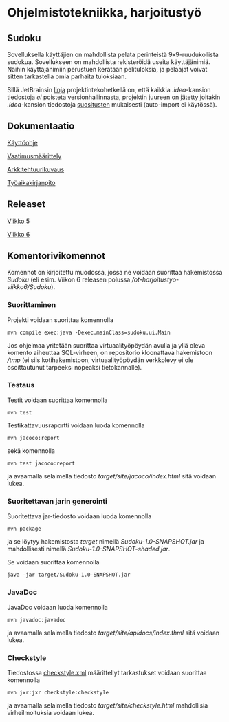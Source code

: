 # Ohjelmistotekniikka, harjoitustyö

## Sudoku

Sovelluksella käyttäjien on mahdollista pelata perinteistä 9x9-ruudukollista sudokua. Sovellukseen on mahdollista rekisteröidä useita käyttäjänimiä. Näihin käyttäjänimiin perustuen kerätään pelituloksia,
ja pelaajat voivat sitten tarkastella omia parhaita tuloksiaan.

Sillä JetBrainsin [linja](https://intellij-support.jetbrains.com/hc/en-us/articles/206544839) projektintekohetkellä on, että kaikkia _.idea_-kansion tiedostoja _ei_ poisteta versionhallinnasta, projektin
juureen on jätetty joitakin _.idea_-kansion tiedostoja [suositusten](https://github.com/github/gitignore/blob/master/Global/JetBrains.gitignore) mukaisesti (auto-import ei käytössä).

## Dokumentaatio

[Käyttöohje](https://github.com/suvithkl/ot-harjoitustyo/blob/master/dokumentaatio/kayttoohje.md)

[Vaatimusmäärittely](https://github.com/suvithkl/ot-harjoitustyo/blob/master/dokumentaatio/vaatimusmaarittely.md)

[Arkkitehtuurikuvaus](https://github.com/suvithkl/ot-harjoitustyo/blob/master/dokumentaatio/arkkitehtuuri.md)

[Työaikakirjanpito](https://github.com/suvithkl/ot-harjoitustyo/blob/master/dokumentaatio/tuntikirjanpito.md)

## Releaset

[Viikko 5](https://github.com/suvithkl/ot-harjoitustyo/releases/tag/viikko5)

[Viikko 6](https://github.com/suvithkl/ot-harjoitustyo/releases/tag/viikko6)

## Komentorivikomennot

Komennot on kirjoitettu muodossa, jossa ne voidaan suorittaa hakemistossa _Sudoku_ (eli esim. Viikon 6 releasen polussa _/ot-harjoitustyo-viikko6/Sudoku_).

### Suorittaminen

Projekti voidaan suorittaa komennolla
```
mvn compile exec:java -Dexec.mainClass=sudoku.ui.Main
```
Jos ohjelmaa yritetään suorittaa virtuaalityöpöydän avulla ja yllä oleva komento aiheuttaa SQL-virheen, on repositorio kloonattava hakemistoon _/tmp_ (ei siis kotihakemistoon, virtuaalityöpöydän verkkolevy ei ole osoittautunut tarpeeksi nopeaksi tietokannalle).

### Testaus

Testit voidaan suorittaa komennolla
```
mvn test
```

Testikattavuusraportti voidaan luoda komennolla
```
mvn jacoco:report
```
sekä komennolla
```
mvn test jacoco:report
```
ja avaamalla selaimella tiedosto _target/site/jacoco/index.html_ sitä voidaan lukea.

### Suoritettavan jarin generointi

Suoritettava jar-tiedosto voidaan luoda komennolla
```
mvn package
```
ja se löytyy hakemistosta _target_ nimellä _Sudoku-1.0-SNAPSHOT.jar_ ja mahdollisesti nimellä _Sudoku-1.0-SNAPSHOT-shaded.jar_.

Se voidaan suorittaa komennolla
```
java -jar target/Sudoku-1.0-SNAPSHOT.jar
```

### JavaDoc

JavaDoc voidaan luoda komennolla
```
mvn javadoc:javadoc
```
ja avaamalla selaimella tiedosto _target/site/apidocs/index.thml_ sitä voidaan lukea.

### Checkstyle

Tiedostossa [checkstyle.xml](https://github.com/suvithkl/ot-harjoitustyo/blob/master/Sudoku/checkstyle.xml) määrittellyt tarkastukset voidaan suorittaa komennolla
```
mvn jxr:jxr checkstyle:checkstyle
```
ja avaamalla selaimella tiedosto _target/site/checkstyle.html_ mahdollisia virheilmoituksia voidaan lukea.
